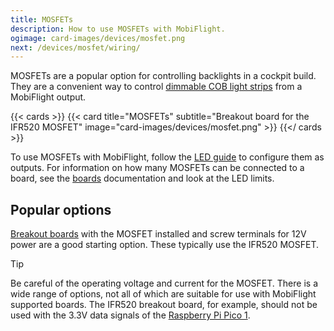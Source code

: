 ```yaml
---
title: MOSFETs
description: How to use MOSFETs with MobiFlight.
ogimage: card-images/devices/mosfet.png
next: /devices/mosfet/wiring/
---
```


MOSFETs are a popular option for controlling backlights in a cockpit build. They are a convenient way to control [dimmable COB light strips](https://www.amazon.com/gp/product/B0DFWCD97Z) from a MobiFlight output.

{{< cards >}}
{{< card title="MOSFETs" subtitle="Breakout board for the IFR520 MOSFET" image="card-images/devices/mosfet.png" >}}
{{</ cards >}}

To use MOSFETs with MobiFlight, follow the [LED guide](/devices/leds/) to configure them as outputs. For information on how many MOSFETs can be connected to a board, see the [boards](/boards/) documentation and look at the LED limits.

## Popular options

[Breakout boards](https://www.amazon.com/HiLetgo-IRF520-MOSFET-Arduino-Raspberry/dp/B01I1J14MO) with the MOSFET installed and screw terminals for 12V power are a good starting option. These typically use the IFR520 MOSFET.

> [!TIP]
> Be careful of the operating voltage and current for the MOSFET. There is a wide range of options, not all of which are suitable for use with MobiFlight supported boards. The IFR520 breakout board, for example, should not be used with the 3.3V data signals of the [Raspberry Pi Pico 1](/boards/raspberry-pi-pico/).
